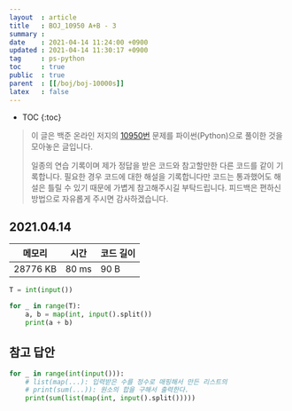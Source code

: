 ```yaml
---
layout  : article
title   : BOJ_10950 A+B - 3
summary : 
date    : 2021-04-14 11:24:00 +0900
updated : 2021-04-14 11:30:17 +0900
tag     : ps-python
toc     : true
public  : true
parent  : [[/boj/boj-10000s]]
latex   : false
---
```

* TOC
{:toc}

> 이 글은 백준 온라인 저지의 [10950번](https://www.acmicpc.net/problem/10950) 문제를 파이썬(Python)으로 풀이한 것을 모아놓은 글입니다.
>
> 일종의 연습 기록이며 제가 정답을 받은 코드와 참고할만한 다른 코드를 같이 기록합니다. 필요한 경우 코드에 대한 해설을 기록합니다만 코드는 통과했어도 해설은 틀릴 수 있기 때문에 가볍게 참고해주시길 부탁드립니다. 피드백은 편하신 방법으로 자유롭게 주시면 감사하겠습니다.

## 2021.04.14

| 메모리    | 시간  | 코드 길이 |
| --------- | ----- | --------- |
| 28776 KB  | 80 ms | 90 B      |

```python
T = int(input())

for _ in range(T):
    a, b = map(int, input().split())
    print(a + b)
```

## 참고 답안

```python
for _ in range(int(input())):
    # list(map(...): 입력받은 수를 정수로 매핑해서 만든 리스트의
    # print(sum(...)): 원소의 합을 구해서 출력한다.
    print(sum(list(map(int, input().split()))))
```

